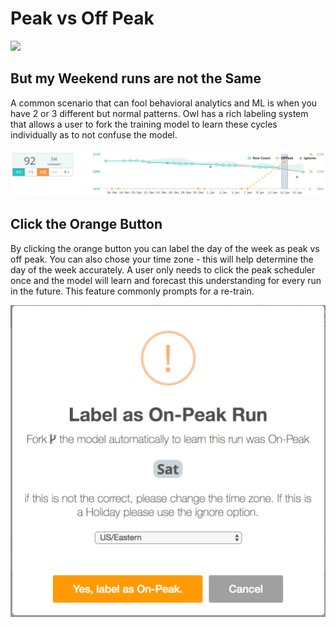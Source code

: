 # Peak vs Off Peak

![](../.gitbook/assets/off\_peak.gif)

## But my Weekend runs are not the Same

A common scenario that can fool behavioral analytics and ML is when you have 2 or 3 different but normal patterns. Owl has a rich labeling system that allows a user to fork the training model to learn these cycles individually as to not confuse the model.

![](../.gitbook/assets/owl-rich-labeling.png)

## Click the Orange Button

By clicking the orange button you can label the day of the week as peak vs off peak. You can also chose your time zone - this will help determine the day of the week accurately. A user only needs to click the peak scheduler once and the model will learn and forecast this understanding for every run in the future. This feature commonly prompts for a re-train.

![](../.gitbook/assets/owl-off-peak.png)
